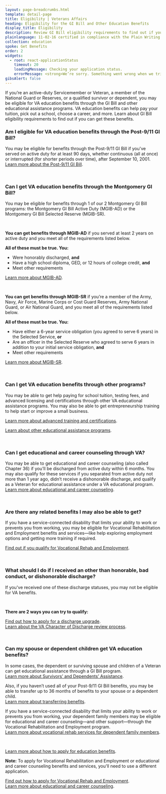 ```yaml
---
layout: page-breadcrumbs.html
template: detail-page
title: Eligibility | Veterans Affairs
heading: Eligibility for the GI Bill and Other Education Benefits
display_title: Eligibility
description: Review GI Bill eligibility requirements to find out if you can get help paying for school or training. You can also find out if you qualify for other VA education benefits as a Veteran, Servicemember, Reservist, National Guard Soldier, or qualified survivor or dependent.
plainlanguage: 11-02-16 certified in compliance with the Plain Writing Act
collection: education
spoke: Get Benefits
order: 2
widgets:
  - root: react-applicationStatus
    timeout: 20
    loadingMessage: Checking your application status.
    errorMessage: <strong>We’re sorry. Something went wrong when we tried to load your saved application.</strong><br/>Please try refreshing your browser in a few minutes.
gibsAlert: false
---
```

<div itemscope itemtype="http://schema.org/FAQPage">
<div class="va-introtext" itemprop="description" >

If you’re an active-duty Servicemember or Veteran, a member of the National Guard or Reserves, or a qualified survivor or dependent, you may be eligible for VA education benefits through the GI Bill and other educational assistance programs. VA education benefits can help pay your tuition, pick out a school, choose a career, and more. Learn about GI Bill eligibility requirements to find out if you can get these benefits.

</div>

<div class="feature" markdown="1" itemscope itemtype="http://schema.org/Question">
<h3 itemprop="name">Am I eligible for VA education benefits through the Post-9/11 GI Bill?</h3>
<div itemprop="acceptedAnswer" itemscope itemtype="http://schema.org/Answer">
<div itemprop="text">

You may be eligible for benefits through the Post-9/11 GI Bill if you've served on active duty for at least 90 days, whether continuous (all at once) or interrupted (for shorter periods over time), after September 10, 2001. <br>
[Learn more about the Post-9/11 GI Bill](/education/about-gi-bill-benefits/post-9-11/).
<br>

</div>
</div>

</div><div markdown="0"><br></div>

<div class="feature" markdown="1" itemscope itemtype="http://schema.org/Question">
<h3 itemprop="name">Can I get VA education benefits through the Montgomery GI Bill?</h3>
<div itemprop="acceptedAnswer" itemscope itemtype="http://schema.org/Answer">
<div itemprop="text">

You may be eligible for benefits through 1 of our 2 Montgomery GI Bill programs: the Montgomery GI Bill Active Duty (MGIB-AD) or the Montgomery GI Bill Selected Reserve (MGIB-SR).

<br>

**You can get benefits through MGIB-AD** if you served at least 2 years on active duty and you meet all of the requirements listed below.

**All of these must be true. You:**

- Were honorably discharged, **and**
- Have a high school diploma, GED, or 12 hours of college credit, **and**
- Meet other requirements

[Learn more about MGIB-AD](/education/about-gi-bill-benefits/montgomery-active-duty/).

<br>

**You can get benefits through MGIB-SR** if you’re a member of the Army, Navy, Air Force, Marine Corps or Cost Guard Reserves, Army National Guard, or Air National Guard, and you meet all of the requirements listed below.

**All of these must be true. You:**
- Have either a 6-year service obligation (you agreed to serve 6 years) in the Selected Service, **or**
- Are an officer in the Selected Reserve who agreed to serve 6 years in addition to your initial service obligation, **and**
- Meet other requirements

[Learn more about MGIB-SR](/education/about-gi-bill-benefits/montgomery-selected-reserve/).

</div>
</div>

</div><div markdown="0"><br></div>

<div class="feature" markdown="1" itemscope itemtype="http://schema.org/Question">
<h3 itemprop="name"> Can I get VA education benefits through other programs?</h3>
<div itemprop="acceptedAnswer" itemscope itemtype="http://schema.org/Answer">
<div itemprop="text">

You may be able to get help paying for school tuition, testing fees, and advanced licensing and certifications through other VA educational assistance programs. You may also be able to get entrepreneurship training to help start or improve a small business.

[Learn more about advanced training and certifications](/education/advanced-training-and-certifications/).

[Learn about other educational assistance programs](/education/other-va-education-benefits/).

</div>
</div>

</div><div markdown="0"><br></div>

<div class="feature" markdown="1" itemscope itemtype="http://schema.org/Question">
<h3 itemprop="name">Can I get educational and career counseling through VA?</h3>
<div itemprop="acceptedAnswer" itemscope itemtype="http://schema.org/Answer">
<div itemprop="text">

You may be able to get educational and career counseling (also called Chapter 36) if you’ll be discharged from active duty within 6 months. You may also qualify for these services if you separated from active duty not more than 1 year ago, didn’t receive a dishonorable discharge, and qualify as a Veteran for educational assistance under a VA educational program. <br>
[Learn more about educational and career counseling](/careers-employment/education-and-career-counseling/).
<br>

</div>
</div>

</div><div markdown="0"><br></div>

<div class="feature" markdown="1" itemscope itemtype="http://schema.org/Question">
<h3 itemprop="name"> Are there any related benefits I may also be able to get?</h3>
<div itemprop="acceptedAnswer" itemscope itemtype="http://schema.org/Answer">
<div itemprop="text">

If you have a service-connected disability that limits your ability to work or prevents you from working, you may be eligible for Vocational Rehabilitation and Employment benefits and services—like help exploring employment options and getting more training if required. <br>

[Find out if you qualify for Vocational Rehab and Employment](/careers-employment/vocational-rehabilitation/eligibility/).

</div>
</div>

</div><div markdown="0"><br></div>

<div class="feature" markdown="1" itemscope itemtype="http://schema.org/Question">
<h3 itemprop="name"> What should I do if I received an other than honorable, bad conduct, or dishonorable discharge?</h3>
<div itemprop="acceptedAnswer" itemscope itemtype="http://schema.org/Answer">
<div itemprop="text">

If you've received one of these discharge statuses, you may not be eligible for VA benefits.

<br>

**There are 2 ways you can try to qualify:**

[Find out how to apply for a discharge upgrade](/discharge-upgrade-instructions/).<br/>
[Learn about the VA Character of Discharge review process](/discharge-upgrade-instructions/#other-options).
</div>
</div>

</div><div markdown="0"><br></div>

<div class="feature" markdown="1" itemscope itemtype="http://schema.org/Question">
<h3 itemprop="name"> Can my spouse or dependent children get VA education benefits?</h3>
<div itemprop="acceptedAnswer" itemscope itemtype="http://schema.org/Answer">
<div itemprop="text">

In some cases, the dependent or surviving spouse and children of a Veteran can get educational assistance through a GI Bill program. <br> [Learn more about Survivors’ and Dependents’ Assistance](/education/survivor-dependent-benefits/).

Also, if you haven’t used all of your Post-9/11 GI Bill benefits, you may be able to transfer up to 36 months of benefits to your spouse or a dependent child. <br>
[Learn more about transferring benefits](/education/transfer-post-9-11-gi-bill-benefits/).

If you have a service-connected disability that limits your ability to work or prevents you from working, your dependent family members may be eligible for educational and career counseling—and other support—through the Vocational Rehabilitation and Employment program. <br>
[Learn more about vocational rehab services for dependent family members](/careers-employment/dependent-benefits/).

</div>
</div>

</div><div markdown="0"><br></div>

<div id="react-applicationStatus" data-widget-type="education-app-status" class="static-page-widget"></div>

[Learn more about how to apply for education benefits](/education/how-to-apply/).

**Note:** To apply for Vocational Rehabilitation and Employment or educational and career counseling benefits and services, you'll need to use a different application.

[Find out how to apply for Vocational Rehab and Employment](/careers-employment/vocational-rehabilitation/how-to-apply/). <br>
[Learn more about educational and career counseling](/careers-employment/education-and-career-counseling/).

<div markdown="0"><br></div>
</div>
